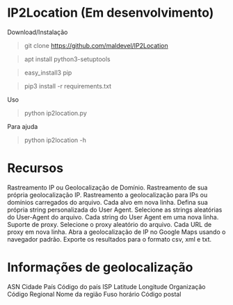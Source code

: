 # IP2Location (Em desenvolvimento)

Download/Instalação

>git clone https://github.com/maldevel/IP2Location

>apt install python3-setuptools

>easy_install3 pip

>pip3 install -r requirements.txt

Uso

>python ip2location.py

Para ajuda

>python ip2location -h

# Recursos

Rastreamento IP ou Geolocalização de Domínio.
Rastreamento de sua própria geolocalização IP.
Rastreamento a geolocalização para IPs ou domínios carregados do arquivo. Cada alvo em nova linha.
Defina sua própria string personalizada do User Agent.
Selecione as strings aleatórias do User-Agent do arquivo. Cada string do User Agent em uma nova linha.
Suporte de proxy.
Selecione o proxy aleatório do arquivo. Cada URL de proxy em nova linha.
Abra a geolocalização de IP no Google Maps usando o navegador padrão.
Exporte os resultados para o formato csv, xml e txt.

# Informações de geolocalização

ASN
Cidade
País
Código do país
ISP
Latitude
Longitude
Organização
Código Regional
Nome da região
Fuso horário
Código postal

